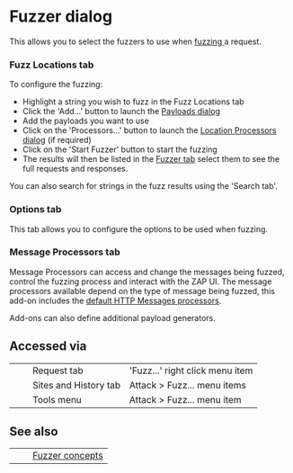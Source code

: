 # Fuzzer dialog #

This allows you to select the fuzzers to use when [fuzzing ][fuzzing] a request.

### Fuzz Locations tab ###

To configure the fuzzing:


 *  Highlight a string you wish to fuzz in the Fuzz Locations tab
 *  Click the 'Add...' button to launch the [Payloads dialog][]
 *  Add the payloads you want to use
 *  Click on the 'Processors...' button to launch the [Location Processors dialog][] (if required)
 *  Click on the 'Start Fuzzer' button to start the fuzzing
 *  The results will then be listed in the [Fuzzer tab][] select them to see the full requests and responses.

You can also search for strings in the fuzz results using the 'Search tab'.

### Options tab ###

This tab allows you to configure the options to be used when fuzzing.

### Message Processors tab ###

Message Processors can access and change the messages being fuzzed, control the fuzzing process and interact with the ZAP UI.
The message processors available depend on the type of message being fuzzed, this add-on includes the [default HTTP Messages processors][].

Add-ons can also define additional payload generators.

## Accessed via ##

<table> 
 <tbody>
  <tr>
   <td>&nbsp;&nbsp;&nbsp;&nbsp;</td>
   <td>Request tab</td>
   <td>'Fuzz...' right click menu item</td>
  </tr> 
  <tr>
   <td>&nbsp;&nbsp;&nbsp;&nbsp;</td>
   <td>Sites and History tab</td>
   <td>Attack &gt; Fuzz... menu items</td>
  </tr> 
  <tr>
   <td>&nbsp;&nbsp;&nbsp;&nbsp;</td>
   <td>Tools menu </td>
   <td>Attack &gt; Fuzz... menu item</td>
  </tr> 
 </tbody>
</table>

## See also ##

<table> 
 <tbody>
  <tr>
   <td>&nbsp;&nbsp;&nbsp;&nbsp;</td>
   <td><a href="HelpAddonsFuzzConcepts" rel="nofollow">Fuzzer concepts</a></td>
  </tr> 
 </tbody>
</table>


[fuzzing]: HelpAddonsFuzzConcepts
[Payloads dialog]: HelpAddonsFuzzPayloads
[Location Processors dialog]: HelpAddonsFuzzLocations
[Fuzzer tab]: HelpAddonsFuzzTab
[default HTTP Messages processors]: HelpAddonsFuzzHttpmessageprocessors